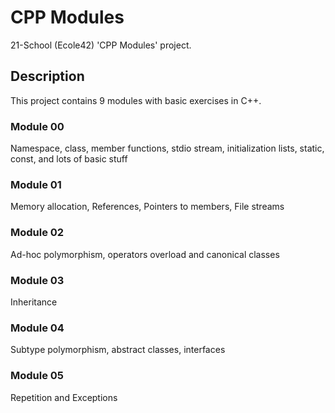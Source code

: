 # CPP Modules
21-School (Ecole42) 'CPP Modules' project.

## Description
This project contains 9 modules with basic exercises in C++.

### Module 00
Namespace, class, member functions, stdio stream, initialization lists, static, const, and lots of basic stuff

### Module 01
Memory allocation, References, Pointers to members, File streams

### Module 02
Ad-hoc polymorphism, operators overload and canonical classes

### Module 03
Inheritance

### Module 04
Subtype polymorphism, abstract classes, interfaces

### Module 05
Repetition and Exceptions
